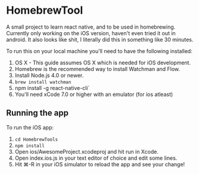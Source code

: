 # HomebrewTool
A small project to learn react native, and to be used in homebrewing. Currently only working on the iOS version, haven't even tried it out in android. It also looks like shit, I literally did this in something like 30 minutes.

To run this on your local machine you'll need to have the following installed:

1. OS X - This guide assumes OS X which is needed for iOS development.
2. Homebrew is the recommended way to install Watchman and Flow.
3. Install Node.js 4.0 or newer.
4. `brew install watchman`
5. npm install -g react-native-cli`
6. You'll need xCode 7.0 or higher with an emulator (for ios atleast)

## Running the app
To run the iOS app:

1. `cd HomebrewTools`
2. `npm install`
3. Open ios/AwesomeProject.xcodeproj and hit run in Xcode.
4. Open index.ios.js in your text editor of choice and edit some lines.
5. Hit ⌘-R in your iOS simulator to reload the app and see your change!
